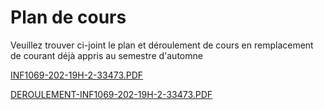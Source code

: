 # Plan de cours

Veuillez trouver ci-joint le plan et déroulement de cours en remplacement de courant déjà appris au semestre d'automne

[INF1069-202-19H-2-33473.PDF](./INF1069-202-19H-2-33473.PDF)

[DEROULEMENT-INF1069-202-19H-2-33473.PDF](./DEROULEMENT-INF1069-202-19H-2-33473.PDF)


